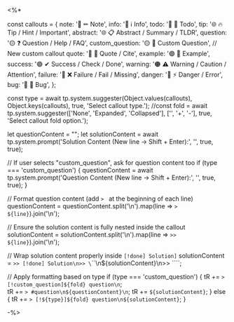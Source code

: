 <%*

const callouts = {
   note:     '🔵 ✏ Note',
   info:     '🔵 ℹ Info',
   todo:     '🔵 🔳 Todo',
   tip:      '🌐 🔥 Tip / Hint / Important',
   abstract: '🌐 📋 Abstract / Summary / TLDR',
   question: '🟡 ❓ Question / Help / FAQ',
   custom_question: '🟡 📝 Custom Question',  // New custom callout
   quote:    '🔘 💬 Quote / Cite',
   example:  '🟣 📑 Example',
   success:  '🟢 ✔ Success / Check / Done',
   warning:  '🟠 ⚠ Warning / Caution / Attention',
   failure:  '🔴 ❌ Failure / Fail / Missing',
   danger:   '🔴 ⚡ Danger / Error',
   bug:      '🔴 🐞 Bug',
};

const type = await tp.system.suggester(Object.values(callouts), Object.keys(callouts), true, 'Select callout type.');
//const fold = await tp.system.suggester(['None', 'Expanded', 'Collapsed'], ['', '+', '-'], true, 'Select callout fold option.');

let questionContent = "";
let solutionContent = await tp.system.prompt('Solution Content (New line -> Shift + Enter):', '', true, true);

// If user selects "custom_question", ask for question content too
if (type === 'custom_question') {
   questionContent = await tp.system.prompt('Question Content (New line -> Shift + Enter):', '', true, true);
}

// Format question content (add `> ` at the beginning of each line)
questionContent = questionContent.split('\n').map(line => `> ${line}`).join('\n');

// Ensure the solution content is fully nested inside the callout
solutionContent = solutionContent.split('\n').map(line => `>> ${line}`).join('\n');

// Wrap solution content properly inside `[!done] Solution]`
solutionContent = `>> [!done] Solution\n>> \`\`\`\n${solutionContent}\n>> \`\`\``;

// Apply formatting based on type
if (type === 'custom_question') {
   tR += `> [!custom_question]${fold} question\n`;  
   tR += `> #question\n${questionContent}\n`;
   tR += `${solutionContent}`;
} else {
   tR += `> [!${type}]${fold} question\n${solutionContent}`;
}

-%>
